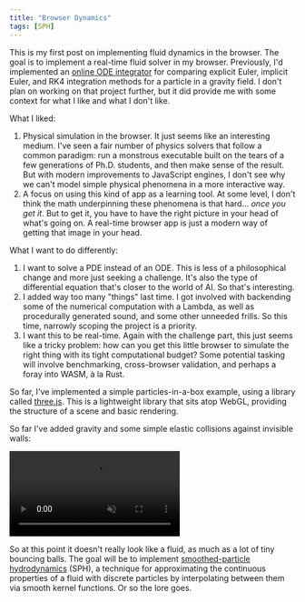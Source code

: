 ```yaml
---
title: "Browser Dynamics"
tags: [SPH]
---
```


This is my first post on implementing fluid dynamics in the browser. The goal is to implement a real-time fluid solver in my browser. Previously, I'd implemented an <a href="https://ode.tarinyoom.io/">online ODE integrator</a> for comparing explicit Euler, implicit Euler, and RK4 integration methods for a particle in a gravity field. I don't plan on working on that project further, but it did provide me with some context for what I like and what I don't like.

What I liked:
1. Physical simulation in the browser. It just seems like an interesting medium. I've seen a fair number of physics solvers that follow a common paradigm: run a monstrous executable built on the tears of a few generations of Ph.D. students, and then make sense of the result. But with modern improvements to JavaScript engines, I don't see why we can't model simple physical phenomena in a more interactive way.
2. A focus on using this kind of app as a learning tool. At some level, I don't think the math underpinning these phenomena is that hard... *once you get it*. But to get it, you have to have the right picture in your head of what's going on. A real-time browser app is just a modern way of getting that image in your head.

What I want to do differently:
1. I want to solve a PDE instead of an ODE. This is less of a philosophical change and more just seeking a challenge. It's also the type of differential equation that's closer to the world of AI. So that's interesting.
2. I added way too many "things" last time. I got involved with backending some of the numerical computation with a Lambda, as well as procedurally generated sound, and some other unneeded frills. So this time, narrowly scoping the project is a priority.
3. I want this to be real-time. Again with the challenge part, this just seems like a tricky problem: how can you get this little browser to simulate the right thing with its tight computational budget? Some potential tasking will involve benchmarking, cross-browser validation, and perhaps a foray into WASM, à la Rust.

So far, I've implemented a simple particles-in-a-box example, using a library called <a href="https://threejs.org/">three.js</a>. This is a lightweight library that sits atop WebGL, providing the structure of a scene and basic rendering.

So far I've added gravity and some simple elastic collisions against invisible walls:

<video src="images/particles_in_a_box.webm" autoplay loop muted playsinline></video>

So at this point it doesn't really look like a fluid, as much as a lot of tiny bouncing balls. The goal will be to implement <a href="https://en.wikipedia.org/wiki/Smoothed-particle_hydrodynamics">smoothed-particle hydrodynamics</a> (SPH), a technique for approximating the continuous properties of a fluid with discrete particles by interpolating between them via smooth kernel functions. Or so the lore goes.
